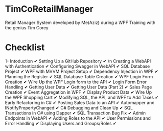 # TimCoRetailManager
Retail Manager System developed by Me(Aziz) during a WPF Training with the genius Tim Corey

# Checklist
1- Intoduction ✔
Setting Up a GitHub Repository ✔ \n
Creating a WebAPI with Authentication ✔
Configuring Swagger in WebAPI ✔
SQL Database Project ✔
WPF with MVVM Project Setup ✔
Dependency Injection in WPF ✔
Planning the Register ✔
SQL Database Table Creation ✔
WPF Login Form Creation ✔
Wire Up the WPF Login form to the API ✔
Login Form Error Handling ✔
Getting User Data ✔
Getting User Data (Part 2) ✔
Sales Page Creation ✔
Event Aggregation in WPF ✔
Display Product Data ✔
Wire Up the WPF Shopping Cart ✔
Modifying SQL, the API, and WPF to Add Taxes ✔
Early Refactoring in C# ✔
Posting Sales Data to an API ✔
Automapper and INotifyPropertyChanged ✔
C# Debugging and Clean Up ✔
SQL Transactions in C# using Dapper ✔
SQL Transaction Bug Fix ✔
Admin Endpoints in WebAPI ✔
Adding Roles to the API ✔
User Permissions and Error Handling ✔
Displaying Users and Groups/Roles ✔
